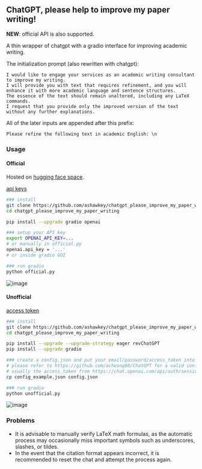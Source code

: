 ## ChatGPT, please help to improve my paper writing!

**NEW**: official API is also supported.

A thin wrapper of chatgpt with a gradio interface for improving academic writing.

The initialization prompt (also rewritten with chatgpt):
```
I would like to engage your services as an academic writing consultant to improve my writing. 
I will provide you with text that requires refinement, and you will enhance it with more academic language and sentence structures.
The essence of the text should remain unaltered, including any LaTeX commands. 
I request that you provide only the improved version of the text without any further explanations.
```

All of the later inputs are appended after this prefix:
```
Please refine the following text in academic English: \n
```

### Usage

#### Official

Hosted on [hugging face space](https://huggingface.co/spaces/ashawkey/chatgpt_please_improve_my_paper_writing).

[api keys](https://platform.openai.com/account/api-keys)

```bash
### install
git clone https://github.com/ashawkey/chatgpt_please_improve_my_paper_writing.git
cd chatgpt_please_improve_my_paper_writing

pip install --upgrade gradio openai

### setup your API key 
export OPENAI_API_KEY=...
# or manually in official.py
openai.api_key = '...'
# or inside gradio GUI

### run gradio
python official.py
```

![image](https://user-images.githubusercontent.com/25863658/222647748-91c6204e-3675-48ec-9c95-ddf492f98768.png)

#### Unofficial
[access token](https://chat.openai.com/api/auth/session)
```bash
### install
git clone https://github.com/ashawkey/chatgpt_please_improve_my_paper_writing.git
cd chatgpt_please_improve_my_paper_writing

pip install --upgrade --upgrade-strategy eager revChatGPT
pip install --upgrade gradio

### create a config.json and put your email/password/access_token into it.
# please refer to https://github.com/acheong08/ChatGPT for a valid config.
# usually the access_token from https://chat.openai.com/api/auth/session is enough.
cp config_example.json config.json

### run gradio
python unofficial.py
```

![image](https://user-images.githubusercontent.com/25863658/220972178-f9a343ac-04aa-4367-bd23-31402801b56b.png)

### Problems
* It is advisable to manually verify LaTeX math formulas, as the automatic process may occasionally miss important symbols such as underscores, slashes, or tildes. 
* In the event that the citation format appears incorrect, it is recommended to reset the chat and attempt the process again.
